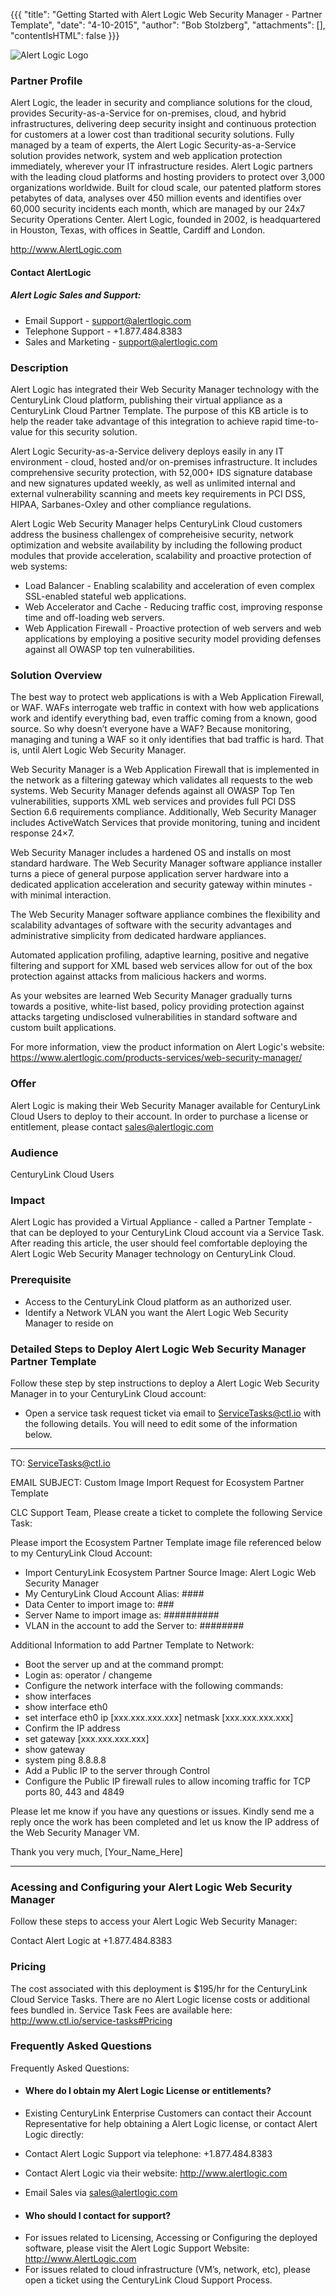 {{{
  "title": "Getting Started with Alert Logic Web Security Manager - Partner Template",
  "date": "4-10-2015",
  "author": "Bob Stolzberg",
  "attachments": [],
  "contentIsHTML": false
}}}

![Alert Logic Logo](http://www.ingaa.org/File.aspx?id=21717)
### Partner Profile
Alert Logic, the leader in security and compliance solutions for the cloud, provides Security-as-a-Service for on-premises, cloud, and hybrid infrastructures, delivering deep security insight and continuous protection for customers at a lower cost than traditional security solutions. Fully managed by a team of experts, the Alert Logic Security-as-a-Service solution provides network, system and web application protection immediately, wherever your IT infrastructure resides. Alert Logic partners with the leading cloud platforms and hosting providers to protect over 3,000 organizations worldwide. Built for cloud scale, our patented platform stores petabytes of data, analyses over 450 million events and identifies over 60,000 security incidents each month, which are managed by our 24x7 Security Operations Center. Alert Logic, founded in 2002, is headquartered in Houston, Texas, with offices in Seattle, Cardiff and London.

http://www.AlertLogic.com

#### Contact AlertLogic
##### Alert Logic Sales and Support:
- Email Support - support@alertlogic.com
- Telephone Support - +1.877.484.8383
- Sales and Marketing - support@alertlogic.com

### Description
Alert Logic has integrated their Web Security Manager technology with the CenturyLink Cloud platform, publishing their virtual appliance as a CenturyLink Cloud Partner Template.  The purpose of this KB article is to help the reader take advantage of this integration to achieve rapid time-to-value for this security solution.

Alert Logic Security-as-a-Service delivery deploys easily in any IT environment - cloud, hosted and/or on-premises infrastructure.  It includes comprehensive security protection, with 52,000+ IDS signature database and new signatures updated weekly, as well as unlimited internal and external vulnerability scanning and meets key requirements in PCI DSS, HIPAA, Sarbanes-Oxley and other compliance regulations.

Alert Logic Web Security Manager helps CenturyLink Cloud customers address the business challengex of compreheisive security, network optimization and website availability by including the following product modules that provide acceleration, scalability and proactive protection of web systems:
* Load Balancer - Enabling scalability and acceleration of even complex SSL-enabled stateful web applications.
* Web Accelerator and Cache - Reducing traffic cost, improving response time and off-loading web servers.
* Web Application Firewall - Proactive protection of web servers and web applications by employing a positive security model providing defenses against all OWASP top ten vulnerabilities.

### Solution Overview
The best way to protect web applications is with a Web Application Firewall, or WAF. WAFs interrogate web traffic in context with how web applications work and identify everything bad, even traffic coming from a known, good source. So why doesn’t everyone have a WAF? Because monitoring, managing and tuning a WAF so it only identifies that bad traffic is hard. That is, until Alert Logic Web Security Manager.

Web Security Manager is a Web Application Firewall that is implemented in the network as a filtering gateway which validates all requests to the web systems. Web Security Manager defends against all OWASP Top Ten vulnerabilities, supports XML web services and provides full PCI DSS Section 6.6 requirements compliance. Additionally, Web Security Manager includes ActiveWatch Services that provide monitoring, tuning and incident response 24×7.

Web Security Manager includes a hardened OS and installs on most standard hardware.  The Web Security Manager software appliance installer turns a piece of general purpose application server hardware into a dedicated application acceleration and security gateway within minutes - with minimal interaction.

The Web Security Manager software appliance combines the flexibility and scalability advantages of software with the security advantages and administrative simplicity from dedicated hardware appliances.

Automated application profiling, adaptive learning, positive and negative filtering and support for XML based web services allow for out of the box protection against attacks from malicious hackers and worms.

As your websites are learned Web Security Manager gradually turns towards a positive, white-list based, policy providing protection against attacks targeting undisclosed vulnerabilities in standard software and custom built applications.

For more information, view the product information on Alert Logic's website: https://www.alertlogic.com/products-services/web-security-manager/

### Offer
Alert Logic is making their Web Security Manager available for CenturyLink Cloud Users to deploy to their account.  In order to purchase a license or entitlement, please contact sales@alertlogic.com

### Audience
CenturyLink Cloud Users

### Impact
Alert Logic has provided a Virtual Appliance - called a Partner Template - that can be deployed to your CenturyLink Cloud account via a Service Task.  After reading this article, the user should feel comfortable deploying the Alert Logic Web Security Manager technology on CenturyLink Cloud.

### Prerequisite
- Access to the CenturyLink Cloud platform as an authorized user.
- Identify a Network VLAN you want the Alert Logic Web Security Manager to reside on

### Detailed Steps to Deploy Alert Logic Web Security Manager Partner Template
Follow these step by step instructions to deploy a Alert Logic Web Security Manager in to your CenturyLink Cloud account:

- Open a service task request ticket via email to ServiceTasks@ctl.io with the following details.  You will need to edit some of the information below.

----
TO: ServiceTasks@ctl.io

EMAIL SUBJECT:   Custom Image Import Request for Ecosystem Partner Template

CLC Support Team,
Please create a ticket to complete the following Service Task:

Please import the Ecosystem Partner Template image file referenced below to my CenturyLink Cloud Account:
- Import CenturyLink Ecosystem Partner Source Image: Alert Logic Web Security Manager
- My CenturyLink Cloud Account Alias: ####
- Data Center to import image to: ###
- Server Name to import image as: ##########
- VLAN in the account to add the Server to: ########

Additional Information to add Partner Template to Network:

- Boot the server up and at the command prompt:
- Login as:  operator / changeme
- Configure the network interface with the following commands:
-   show interfaces
-   show interface eth0
-   set interface eth0 ip [xxx.xxx.xxx.xxx] netmask [xxx.xxx.xxx.xxx]
- Confirm the IP address
-   set gateway [xxx.xxx.xxx.xxx]
-   show gateway
-   system ping 8.8.8.8
- Add a Public IP to the server through Control
- Configure the Public IP firewall rules to allow incoming traffic for TCP ports 80, 443 and 4849

Please let me know if you have any questions or issues. Kindly send me a reply once the work has been completed and let us know the IP address of the Web Security Manager VM.

Thank you very much, [Your_Name_Here]

-----

### Acessing and Configuring your Alert Logic Web Security Manager
Follow these steps to access your Alert Logic Web Security Manager:

Contact Alert Logic at +1.877.484.8383

### Pricing
The cost associated with this deployment is $195/hr for the CenturyLink Cloud Service Tasks.  There are no Alert Logic license costs or additional fees bundled in.  Service Task Fees are available here: http://www.ctl.io/service-tasks#Pricing

### Frequently Asked Questions
Frequently Asked Questions:
- #### Where do I obtain my Alert Logic License or entitlements?
- Existing CenturyLink Enterprise Customers can contact their Account Representative for help obtaining a Alert Logic license, or contact Alert Logic directly:
-   Contact Alert Logic Support via telephone: +1.877.484.8383
-   Contact Alert Logic via their website: http://www.alertlogic.com
-   Email Sales via sales@alertlogic.com


- #### Who should I contact for support?
* For issues related to Licensing, Accessing or Configuring the deployed software, please visit the Alert Logic Support Website: http://www.AlertLogic.com
* For issues related to cloud infrastructure (VM’s, network, etc), please open a ticket using the CenturyLink Cloud Support Process.
